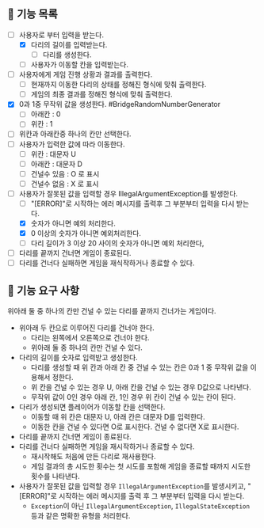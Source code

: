 ## 🚀 기능 목록

- [ ] 사용자로 부터 입력을 받는다.
  - [x] 다리의 길이를 입력받는다.
    - [ ] 다리를 생성한다.
  - [ ] 사용자가 이동할 칸을 입력받는다.
- [ ] 사용자에게 게임 진행 상황과 결과를 출력한다.
  - [ ] 현재까지 이동한 다리의 상태를 정해진 형식에 맞춰 출력한다.
  - [ ] 게임의 최종 결과를 정해진 형식에 맞춰 출력한다.
- [x] 0과 1중 무작위 값을 생성한다. #BridgeRandomNumberGenerator
  - [ ] 아래칸 : 0
  - [ ] 위칸 : 1
- [ ] 위칸과 아래칸중 하나의 칸만 선택한다.
- [ ] 사용자가 입력한 값에 따라 이동한다.
  - [ ] 위칸 : 대문자 U
  - [ ] 아래칸 : 대문자 D
  - [ ] 건널수 있음 : O 로 표시
  - [ ] 건널수 없음 : X 로 표시
- [ ] 사용자가 잘못된 값을 입력할 경우 IllegalArgumentException를 발생한다.
  - [ ]  "[ERROR]"로 시작하는 에러 메시지를 출력후 그 부분부터 입력을 다시 받는다.
  - [x] 숫자가 아니면 예외 처리한다.
  - [x] 0 이상의 숫자가 아니면 예외처리한다.
  - [ ] 다리 길이가 3 이상 20 사이의 숫자가 아니면 예외 처리한다,
- [ ] 다리를 끝까지 건너면 게임이 종료된다.
- [ ] 다리를 건너다 실패하면 게임을 재식작하거나 종료할 수 있다.

## 🚀 기능 요구 사항
위아래 둘 중 하나의 칸만 건널 수 있는 다리를 끝까지 건너가는 게임이다.
- 위아래 두 칸으로 이루어진 다리를 건너야 한다.
    - 다리는 왼쪽에서 오른쪽으로 건너야 한다.
    - 위아래 둘 중 하나의 칸만 건널 수 있다.
- 다리의 길이를 숫자로 입력받고 생성한다.
    - 다리를 생성할 때 위 칸과 아래 칸 중 건널 수 있는 칸은 0과 1 중 무작위 값을 이용해서 정한다.
    - 위 칸을 건널 수 있는 경우 U, 아래 칸을 건널 수 있는 경우 D값으로 나타낸다.
    - 무작위 값이 0인 경우 아래 칸, 1인 경우 위 칸이 건널 수 있는 칸이 된다.
- 다리가 생성되면 플레이어가 이동할 칸을 선택한다.
    - 이동할 때 위 칸은 대문자 U, 아래 칸은 대문자 D를 입력한다.
    - 이동한 칸을 건널 수 있다면 O로 표시한다. 건널 수 없다면 X로 표시한다.
- 다리를 끝까지 건너면 게임이 종료된다.
- 다리를 건너다 실패하면 게임을 재시작하거나 종료할 수 있다.
    - 재시작해도 처음에 만든 다리로 재사용한다.
    - 게임 결과의 총 시도한 횟수는 첫 시도를 포함해 게임을 종료할 때까지 시도한 횟수를 나타낸다.
- 사용자가 잘못된 값을 입력할 경우 `IllegalArgumentException`를 발생시키고, "[ERROR]"로 시작하는 에러 메시지를 출력 후 그 부분부터 입력을 다시 받는다.
    - `Exception`이 아닌 `IllegalArgumentException`, `IllegalStateException` 등과 같은 명확한 유형을 처리한다.
